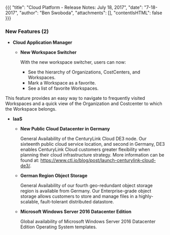 {{{
"title": "Cloud Platform - Release Notes: July 18, 2017",
"date": "7-18-2017",
"author": "Ben Swoboda",
"attachments": [],
"contentIsHTML": false
}}}

### New Features (2)

* __Cloud Application Manager__

  - __New Workspace Switcher__

    With the new workspace switcher, users can now:

    * See the hierarchy of Organizations, CostCenters, and Workspaces.
    * Mark a Workspace as a favorite.
    * See a list of favorite Workspaces.

 This feature provides an easy way to navigate to frequently visited Workspaces and a quick view of the Organization and Costcenter to which the Workspace belongs.

* __IaaS__

  - __New Public Cloud Datacenter in Germany__

    General Availability of the CenturyLink Cloud DE3 node. Our sixteenth public cloud service location, and second in Germany, DE3 enables CenturyLink Cloud customers greater flexibility when planning their cloud infrastructure strategy. More information can be found at: https://www.ctl.io/blog/post/launch-centurylink-cloud-de3/.
    
  - __German Region Object Storage__
  
    General Availability of our fourth geo-redundant object storage region is available from Germany. Our Enterprise-grade object storage allows customers to store and manage files in a highly-scalable, fault-tolerant distributed datastore.

  - __Microsoft Windows Server 2016 Datacenter Edition__
  
    Global availability of Microsoft Windows Server 2016 Datacenter Edition Operating System templates.
